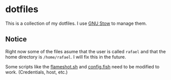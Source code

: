 # dotfiles

This is a collection of my dotfiles. I use [GNU Stow](https://www.gnu.org/software/stow/) to manage them.

## Notice

Right now some of the files asume that the user is called `rafael` and that the home directory is `/home/rafael`. I will fix this in the future.

Some scripts like the [flameshot.sh](./scripts/flameshot.sh) and [config.fish](./.config/fish/config.fish) need to be modified to work. (Credentials, host, etc.)

